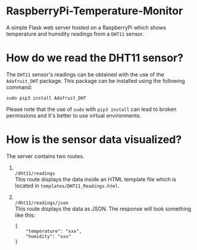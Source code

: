 # RaspberryPi-Temperature-Monitor

A simple Flask web server hosted on a RaspberryPi which shows temperature and humidity readings from a `DHT11` sensor.

# How do we read the DHT11 sensor?

The `DHT11` sensor's readings can be obtained with the use of the
`Adafruit_DHT` package. This package can be installed using the following command:

```
sudo pip3 install Adafruit_DHT
```

Please note that the use of `sudo` with `pip3 install` can lead to broken permissions and it's better to use virtual environments.

# How is the sensor data visualized?

The server contains two routes.

1.  <br>`/dht11/readings`<br>
    This route displays the data inside an HTML template file which is located in `templates/DHT11_Readings.html`.

2.  <br>`/dht11/readings/json`<br>
    This route displays the data as JSON. The response will look something like this:
    ```
    {
        "temperature": "xxx",
        "humidity": "xxx"
    }
    ```
